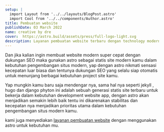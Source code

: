 ```yaml
---
setup: |
  import Layout from '../../layouts/BlogPost.astro'
  import Cool from '../../components/Author.astro'
title: Pembuatan website
publishDate: 03 March 2022
name: creative by dre
cover:  https://astro.build/assets/press/full-logo-light.svg
description: Layanan pembuatan website terbaru dengan technology modern saat ini full SEO
---
```


Dan jika kalian ingin membuat website modern super cepat dengan dukungan SEO maka gunakan astro sebagai statis site modern kamu dalam kebutuhan pengembangan situs modern, yap dengan astro nikmati sensasi kecepatan luar biasa dan tentunya dukungan SEO yang selalu siap otomatis untuk menunjang berbagai kebutuhan project site kamu.

Yap mungkin kamu baru saja mendengar nya, sama hal nya seperti jekyll , hugo dan django phyton ini adalah sebuah generasi statis site terbaru untuk bekerja dalam kebutuhan development website app, dengan astro akan menjadikan semakin lebih baik tentu ini dikarenakan stabilitas dan kecepatan nya menjadikan prioritas utama dalam kebutuhan pengembangan situs modern kamu.

kami juga menyediakan [layanan pembuatan website](/posts/pembuatan-website) dengan menggunakan astro untuk kebutuhan mu.
